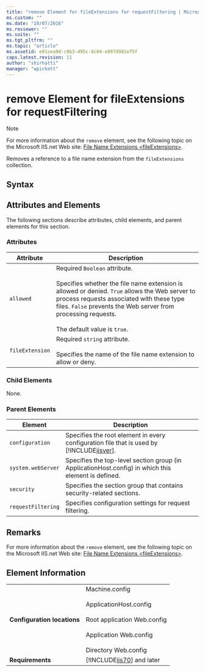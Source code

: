 ```yaml
---
title: "remove Element for fileExtensions for requestFiltering | Microsoft Docs"
ms.custom: ""
ms.date: "10/07/2016"
ms.reviewer: ""
ms.suite: ""
ms.tgt_pltfrm: ""
ms.topic: "article"
ms.assetid: e91cea9d-c0b3-495c-8c04-e097d981ef5f
caps.latest.revision: 11
author: "shirhatti"
manager: "wpickett"
---
```

# remove Element for fileExtensions for requestFiltering
> [!NOTE]
>  For more information about the `remove` element, see the following topic on the Microsoft IIS.net Web site: [File Name Extensions \<fileExtensions>](http://www.iis.net/ConfigReference/system.webServer/security/requestFiltering/fileExtensions).  
  
 Removes a reference to a file name extension from the `fileExtensions` collection.  
  
## Syntax  
  
## Attributes and Elements  
 The following sections describe attributes, child elements, and parent elements for this section.  
  
### Attributes  
  
|Attribute|Description|  
|---------------|-----------------|  
|`allowed`|Required `Boolean` attribute.<br /><br /> Specifies whether the file name extension is allowed or denied. `True` allows the Web server to process requests associated with these type files. `False` prevents the Web server from processing requests.<br /><br /> The default value is `true`.|  
|`fileExtension`|Required `string` attribute.<br /><br /> Specifies the name of the file name extension to allow or deny.|  
  
### Child Elements  
 None.  
  
### Parent Elements  
  
|Element|Description|  
|-------------|-----------------|  
|`configuration`|Specifies the root element in every configuration file that is used by [!INCLUDE[iisver](../../reference/admin/includes/iisver-md.md)].|  
|`system.webServer`|Specifies the top-level section group (in ApplicationHost.config) in which this element is defined.|  
|`security`|Specifies the section group that contains security-related sections.|  
|`requestFiltering`|Specifies configuration settings for request filtering.|  
  
## Remarks  
 For more information about the `remove` element, see the following topic on the Microsoft IIS.net Web site: [File Name Extensions \<fileExtensions>](http://www.iis.net/ConfigReference/system.webServer/security/requestFiltering/fileExtensions).  
  
## Element Information  
  
|||  
|-|-|  
|**Configuration locations**|Machine.config<br /><br /> ApplicationHost.config<br /><br /> Root application Web.config<br /><br /> Application Web.config<br /><br /> Directory Web.config|  
|**Requirements**|[!INCLUDE[iis70](../../reference/admin/includes/iis70-md.md)] and later|